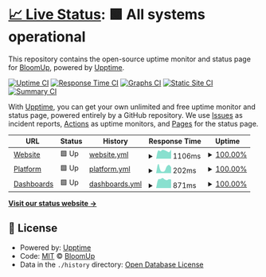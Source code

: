 # [📈 Live Status](https://status.bloomup.org): <!--live status--> **🟩 All systems operational**

This repository contains the open-source uptime monitor and status page for [BloomUp](http://www.bloomup.org), powered by [Upptime](https://github.com/upptime/upptime).

[![Uptime CI](https://github.com/bloomuporg/upptime/workflows/Uptime%20CI/badge.svg)](https://github.com/bloomuporg/upptime/actions?query=workflow%3A%22Uptime+CI%22)
[![Response Time CI](https://github.com/bloomuporg/upptime/workflows/Response%20Time%20CI/badge.svg)](https://github.com/bloomuporg/upptime/actions?query=workflow%3A%22Response+Time+CI%22)
[![Graphs CI](https://github.com/bloomuporg/upptime/workflows/Graphs%20CI/badge.svg)](https://github.com/bloomuporg/upptime/actions?query=workflow%3A%22Graphs+CI%22)
[![Static Site CI](https://github.com/bloomuporg/upptime/workflows/Static%20Site%20CI/badge.svg)](https://github.com/bloomuporg/upptime/actions?query=workflow%3A%22Static+Site+CI%22)
[![Summary CI](https://github.com/bloomuporg/upptime/workflows/Summary%20CI/badge.svg)](https://github.com/bloomuporg/upptime/actions?query=workflow%3A%22Summary+CI%22)

With [Upptime](https://upptime.js.org), you can get your own unlimited and free uptime monitor and status page, powered entirely by a GitHub repository. We use [Issues](https://github.com/bloomuporg/upptime/issues) as incident reports, [Actions](https://github.com/bloomuporg/upptime/actions) as uptime monitors, and [Pages](https://status.bloomup.org) for the status page.

<!--start: status pages-->
<!-- This summary is generated by Upptime (https://github.com/upptime/upptime) -->
<!-- Do not edit this manually, your changes will be overwritten -->
<!-- prettier-ignore -->
| URL | Status | History | Response Time | Uptime |
| --- | ------ | ------- | ------------- | ------ |
| <img alt="" src="https://icons.duckduckgo.com/ip3/www.bloomup.org.ico" height="13"> [Website](https://www.bloomup.org) | 🟩 Up | [website.yml](https://github.com/bloomuporg/upptime/commits/HEAD/history/website.yml) | <details><summary><img alt="Response time graph" src="./graphs/website/response-time-week.png" height="20"> 1106ms</summary><br><a href="https://status.bloomup.org/history/website"><img alt="Response time 576" src="https://img.shields.io/endpoint?url=https%3A%2F%2Fraw.githubusercontent.com%2Fbloomuporg%2Fupptime%2FHEAD%2Fapi%2Fwebsite%2Fresponse-time.json"></a><br><a href="https://status.bloomup.org/history/website"><img alt="24-hour response time 1244" src="https://img.shields.io/endpoint?url=https%3A%2F%2Fraw.githubusercontent.com%2Fbloomuporg%2Fupptime%2FHEAD%2Fapi%2Fwebsite%2Fresponse-time-day.json"></a><br><a href="https://status.bloomup.org/history/website"><img alt="7-day response time 1106" src="https://img.shields.io/endpoint?url=https%3A%2F%2Fraw.githubusercontent.com%2Fbloomuporg%2Fupptime%2FHEAD%2Fapi%2Fwebsite%2Fresponse-time-week.json"></a><br><a href="https://status.bloomup.org/history/website"><img alt="30-day response time 930" src="https://img.shields.io/endpoint?url=https%3A%2F%2Fraw.githubusercontent.com%2Fbloomuporg%2Fupptime%2FHEAD%2Fapi%2Fwebsite%2Fresponse-time-month.json"></a><br><a href="https://status.bloomup.org/history/website"><img alt="1-year response time 576" src="https://img.shields.io/endpoint?url=https%3A%2F%2Fraw.githubusercontent.com%2Fbloomuporg%2Fupptime%2FHEAD%2Fapi%2Fwebsite%2Fresponse-time-year.json"></a></details> | <details><summary><a href="https://status.bloomup.org/history/website">100.00%</a></summary><a href="https://status.bloomup.org/history/website"><img alt="All-time uptime 100.00%" src="https://img.shields.io/endpoint?url=https%3A%2F%2Fraw.githubusercontent.com%2Fbloomuporg%2Fupptime%2FHEAD%2Fapi%2Fwebsite%2Fuptime.json"></a><br><a href="https://status.bloomup.org/history/website"><img alt="24-hour uptime 100.00%" src="https://img.shields.io/endpoint?url=https%3A%2F%2Fraw.githubusercontent.com%2Fbloomuporg%2Fupptime%2FHEAD%2Fapi%2Fwebsite%2Fuptime-day.json"></a><br><a href="https://status.bloomup.org/history/website"><img alt="7-day uptime 100.00%" src="https://img.shields.io/endpoint?url=https%3A%2F%2Fraw.githubusercontent.com%2Fbloomuporg%2Fupptime%2FHEAD%2Fapi%2Fwebsite%2Fuptime-week.json"></a><br><a href="https://status.bloomup.org/history/website"><img alt="30-day uptime 100.00%" src="https://img.shields.io/endpoint?url=https%3A%2F%2Fraw.githubusercontent.com%2Fbloomuporg%2Fupptime%2FHEAD%2Fapi%2Fwebsite%2Fuptime-month.json"></a><br><a href="https://status.bloomup.org/history/website"><img alt="1-year uptime 100.00%" src="https://img.shields.io/endpoint?url=https%3A%2F%2Fraw.githubusercontent.com%2Fbloomuporg%2Fupptime%2FHEAD%2Fapi%2Fwebsite%2Fuptime-year.json"></a></details>
| <img alt="" src="https://icons.duckduckgo.com/ip3/app.bloomup.org.ico" height="13"> [Platform](https://app.bloomup.org) | 🟩 Up | [platform.yml](https://github.com/bloomuporg/upptime/commits/HEAD/history/platform.yml) | <details><summary><img alt="Response time graph" src="./graphs/platform/response-time-week.png" height="20"> 202ms</summary><br><a href="https://status.bloomup.org/history/platform"><img alt="Response time 231" src="https://img.shields.io/endpoint?url=https%3A%2F%2Fraw.githubusercontent.com%2Fbloomuporg%2Fupptime%2FHEAD%2Fapi%2Fplatform%2Fresponse-time.json"></a><br><a href="https://status.bloomup.org/history/platform"><img alt="24-hour response time 230" src="https://img.shields.io/endpoint?url=https%3A%2F%2Fraw.githubusercontent.com%2Fbloomuporg%2Fupptime%2FHEAD%2Fapi%2Fplatform%2Fresponse-time-day.json"></a><br><a href="https://status.bloomup.org/history/platform"><img alt="7-day response time 202" src="https://img.shields.io/endpoint?url=https%3A%2F%2Fraw.githubusercontent.com%2Fbloomuporg%2Fupptime%2FHEAD%2Fapi%2Fplatform%2Fresponse-time-week.json"></a><br><a href="https://status.bloomup.org/history/platform"><img alt="30-day response time 243" src="https://img.shields.io/endpoint?url=https%3A%2F%2Fraw.githubusercontent.com%2Fbloomuporg%2Fupptime%2FHEAD%2Fapi%2Fplatform%2Fresponse-time-month.json"></a><br><a href="https://status.bloomup.org/history/platform"><img alt="1-year response time 231" src="https://img.shields.io/endpoint?url=https%3A%2F%2Fraw.githubusercontent.com%2Fbloomuporg%2Fupptime%2FHEAD%2Fapi%2Fplatform%2Fresponse-time-year.json"></a></details> | <details><summary><a href="https://status.bloomup.org/history/platform">100.00%</a></summary><a href="https://status.bloomup.org/history/platform"><img alt="All-time uptime 100.00%" src="https://img.shields.io/endpoint?url=https%3A%2F%2Fraw.githubusercontent.com%2Fbloomuporg%2Fupptime%2FHEAD%2Fapi%2Fplatform%2Fuptime.json"></a><br><a href="https://status.bloomup.org/history/platform"><img alt="24-hour uptime 100.00%" src="https://img.shields.io/endpoint?url=https%3A%2F%2Fraw.githubusercontent.com%2Fbloomuporg%2Fupptime%2FHEAD%2Fapi%2Fplatform%2Fuptime-day.json"></a><br><a href="https://status.bloomup.org/history/platform"><img alt="7-day uptime 100.00%" src="https://img.shields.io/endpoint?url=https%3A%2F%2Fraw.githubusercontent.com%2Fbloomuporg%2Fupptime%2FHEAD%2Fapi%2Fplatform%2Fuptime-week.json"></a><br><a href="https://status.bloomup.org/history/platform"><img alt="30-day uptime 100.00%" src="https://img.shields.io/endpoint?url=https%3A%2F%2Fraw.githubusercontent.com%2Fbloomuporg%2Fupptime%2FHEAD%2Fapi%2Fplatform%2Fuptime-month.json"></a><br><a href="https://status.bloomup.org/history/platform"><img alt="1-year uptime 100.00%" src="https://img.shields.io/endpoint?url=https%3A%2F%2Fraw.githubusercontent.com%2Fbloomuporg%2Fupptime%2FHEAD%2Fapi%2Fplatform%2Fuptime-year.json"></a></details>
| <img alt="" src="https://icons.duckduckgo.com/ip3/dashboards.bloomup.org.ico" height="13"> [Dashboards](https://dashboards.bloomup.org) | 🟩 Up | [dashboards.yml](https://github.com/bloomuporg/upptime/commits/HEAD/history/dashboards.yml) | <details><summary><img alt="Response time graph" src="./graphs/dashboards/response-time-week.png" height="20"> 871ms</summary><br><a href="https://status.bloomup.org/history/dashboards"><img alt="Response time 830" src="https://img.shields.io/endpoint?url=https%3A%2F%2Fraw.githubusercontent.com%2Fbloomuporg%2Fupptime%2FHEAD%2Fapi%2Fdashboards%2Fresponse-time.json"></a><br><a href="https://status.bloomup.org/history/dashboards"><img alt="24-hour response time 841" src="https://img.shields.io/endpoint?url=https%3A%2F%2Fraw.githubusercontent.com%2Fbloomuporg%2Fupptime%2FHEAD%2Fapi%2Fdashboards%2Fresponse-time-day.json"></a><br><a href="https://status.bloomup.org/history/dashboards"><img alt="7-day response time 871" src="https://img.shields.io/endpoint?url=https%3A%2F%2Fraw.githubusercontent.com%2Fbloomuporg%2Fupptime%2FHEAD%2Fapi%2Fdashboards%2Fresponse-time-week.json"></a><br><a href="https://status.bloomup.org/history/dashboards"><img alt="30-day response time 744" src="https://img.shields.io/endpoint?url=https%3A%2F%2Fraw.githubusercontent.com%2Fbloomuporg%2Fupptime%2FHEAD%2Fapi%2Fdashboards%2Fresponse-time-month.json"></a><br><a href="https://status.bloomup.org/history/dashboards"><img alt="1-year response time 830" src="https://img.shields.io/endpoint?url=https%3A%2F%2Fraw.githubusercontent.com%2Fbloomuporg%2Fupptime%2FHEAD%2Fapi%2Fdashboards%2Fresponse-time-year.json"></a></details> | <details><summary><a href="https://status.bloomup.org/history/dashboards">100.00%</a></summary><a href="https://status.bloomup.org/history/dashboards"><img alt="All-time uptime 100.00%" src="https://img.shields.io/endpoint?url=https%3A%2F%2Fraw.githubusercontent.com%2Fbloomuporg%2Fupptime%2FHEAD%2Fapi%2Fdashboards%2Fuptime.json"></a><br><a href="https://status.bloomup.org/history/dashboards"><img alt="24-hour uptime 100.00%" src="https://img.shields.io/endpoint?url=https%3A%2F%2Fraw.githubusercontent.com%2Fbloomuporg%2Fupptime%2FHEAD%2Fapi%2Fdashboards%2Fuptime-day.json"></a><br><a href="https://status.bloomup.org/history/dashboards"><img alt="7-day uptime 100.00%" src="https://img.shields.io/endpoint?url=https%3A%2F%2Fraw.githubusercontent.com%2Fbloomuporg%2Fupptime%2FHEAD%2Fapi%2Fdashboards%2Fuptime-week.json"></a><br><a href="https://status.bloomup.org/history/dashboards"><img alt="30-day uptime 100.00%" src="https://img.shields.io/endpoint?url=https%3A%2F%2Fraw.githubusercontent.com%2Fbloomuporg%2Fupptime%2FHEAD%2Fapi%2Fdashboards%2Fuptime-month.json"></a><br><a href="https://status.bloomup.org/history/dashboards"><img alt="1-year uptime 100.00%" src="https://img.shields.io/endpoint?url=https%3A%2F%2Fraw.githubusercontent.com%2Fbloomuporg%2Fupptime%2FHEAD%2Fapi%2Fdashboards%2Fuptime-year.json"></a></details>

<!--end: status pages-->

[**Visit our status website →**](https://status.bloomup.org)

## 📄 License

- Powered by: [Upptime](https://github.com/upptime/upptime)
- Code: [MIT](./LICENSE) © [BloomUp](http://www.bloomup.org)
- Data in the `./history` directory: [Open Database License](https://opendatacommons.org/licenses/odbl/1-0/)
